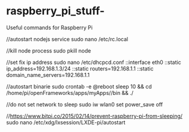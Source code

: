 # raspberry_pi_stuff-
Useful commands for Raspberry Pi

//autostart nodejs service
sudo nano /etc/rc.local

//kill node process
sudo pkill node

//set fix ip address
sudo nano /etc/dhcpcd.conf
::interface eth0
::static ip_address=192.168.1.3/24
::static routers=192.168.1.1
::static domain_name_servers=192.168.1.1

//autostart binarie
sudo crontab -e
@reboot sleep 10 && cd /home/pi/openFrameworks/apps/myApps/<yourAppFile>/bin && ./<yourAppName>

//do not set network to sleep
sudo iw wlan0 set power_save off

//https://www.bitpi.co/2015/02/14/prevent-raspberry-pi-from-sleeping/
sudo nano /etc/xdg/lxsession/LXDE-pi/autostart
